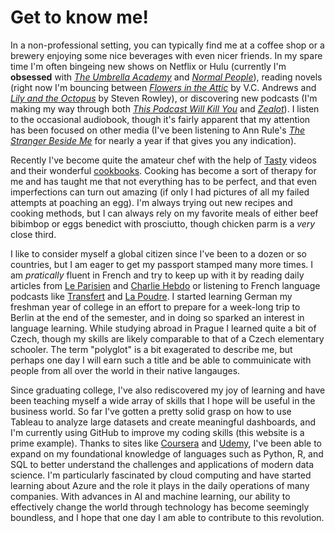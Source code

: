 # Get to know me!
In a non-professional setting, you can typically find me at a coffee shop or a brewery enjoying some nice beverages with even nicer friends. In my spare time I'm often bingeing new shows on Netflix or Hulu (currently I'm **obsessed** with [*The Umbrella Academy*](https://www.netflix.com/title/80186863) and [*Normal People*](https://www.hulu.com/series/normal-people-57048262-2ca5-41ee-9b57-53bb9b9e1596)), reading novels (right now I'm bouncing between [*Flowers in the Attic*](https://www.goodreads.com/book/show/43448.Flowers_in_the_Attic) by V.C. Andrews and [*Lily and the Octopus*](https://www.goodreads.com/book/show/27276262-lily-and-the-octopus) by Steven Rowley), or discovering new podcasts (I'm making my way through both [*This Podcast Will Kill You*](http://thispodcastwillkillyou.com) and [*Zealot*](https://www.facebook.com/zealotpodcast/)). I listen to the occasional audiobook, though it's fairly apparent that my attention has been focused on other media (I've been listening to Ann Rule's [*The Stranger Beside Me*](https://www.audible.com/pd/The-Stranger-Beside-Me-Audiobook/B007NLYK0A?pf_rd_p=6a5ce8e4-798e-4a64-8bc5-71dcf66d673f&pf_rd_r=9MN8CJEQAZRAQ820EY0B&ref=a_lib_c4_libItem_B007NLYK0A) for nearly a year if that gives you any indication).

Recently I've become quite the amateur chef with the help of [Tasty](https://www.youtube.com/channel/UCJFp8uSYCjXOMnkUyb3CQ3Q/featured) videos and their wonderful [cookbooks](https://www.tastyshop.com/cookbook). Cooking has become a sort of therapy for me and has taught me that not everything has to be perfect, and that even imperfections can turn out amazing (if only I had pictures of all my failed attempts at poaching an egg). I'm always trying out new recipes and cooking methods, but I can always rely on my favorite meals of either beef bibimbop or eggs benedict with prosciutto, though chicken parm is a *very* close third.  

I like to consider myself a global citizen since I've been to a dozen or so countries, but I am eager to get my passport stamped many more times. I am *pratically* fluent in French and try to keep up with it by reading daily articles from [Le Parisien](https://www.leparisien.fr) and [Charlie Hebdo](https://charliehebdo.fr) or listening to French language podcasts like [Transfert](http://www.slate.fr/podcasts/) and [La Poudre](http://www.nouvellesecoutes.fr/la-poudre/). I started learning German my freshman year of college in an effort to prepare for a week-long trip to Berlin at the end of the semester, and in doing so sparked an interest in language learning. While studying abroad in Prague I learned quite a bit of Czech, though my skills are likely comparable to that of a Czech elementary schooler. The term "polyglot" is a bit exagerated to describe me, but perhaps one day I will earn such a title and be able to commuinicate with people from all over the world in their native langauges.  

Since graduating college, I've also rediscovered my joy of learning and have been teaching myself a wide array of skills that I hope will be useful in the business world. So far I've gotten a pretty solid grasp on how to use Tableau to analyze large datasets and create meaningful dashboards, and I'm currently using GitHub to improve my coding skills (this website is a prime example). Thanks to sites like [Coursera](https://www.coursera.org) and [Udemy](https://www.udemy.com), I've been able to expand on my foundational knowledge of languages such as Python, R, and SQL to better understand the challenges and applications of modern data science. I'm particularly fascinated by cloud computing and have started learning about Azure and the role it plays in the daily operations of many companies. With advances in AI and machine learning, our ability to effectively change the world through technology has become seemingly boundless, and I hope that one day I am able to contribute to this revolution.
